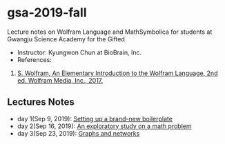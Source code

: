 # gsa-2019-fall
Lecture notes on Wolfram Language and MathSymbolica for students at Gwangju Science Academy for the Gifted

 * Instructor: Kyungwon Chun at BioBrain, Inc.
 * References: 
  1. [S. Wolfram, An Elementary Introduction to the Wolfram Language, 2nd ed. Wolfram Media, Inc., 2017.](https://www.wolfram.com/language/elementary-introduction/2nd-ed/)
  
## Lectures Notes
* day 1(Sep 9, 2019): [Setting up a brand-new boilerplate](gsa20190909.nb)
* day 2(Sep 16, 2019): [An exploratory study on a math problem](gsa20190916.nb)
* day 3(Sep 23, 2019): [Graphs and networks](gsa20190923.nb)
